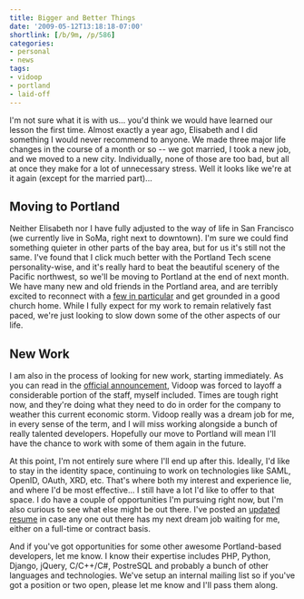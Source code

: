 ```yaml
---
title: Bigger and Better Things
date: '2009-05-12T13:18:18-07:00'
shortlink: [/b/9m, /p/586]
categories:
- personal
- news
tags:
- vidoop
- portland
- laid-off
---
```

I'm not sure what it is with us... you'd think we would have learned our lesson the first time.  Almost exactly a year
ago, Elisabeth and I did something I would never recommend to anyone.  We made three major life changes in the course of
a month or so -- we got married, I took a new job, and we moved to a new city.  Individually, none of those are too bad,
but all at once they make for a lot of unnecessary stress.  Well it looks like we're at it again (except for the married
part)...

## Moving to Portland ##

Neither Elisabeth nor I have fully adjusted to the way of life in San Francisco (we currently live in SoMa, right next
to downtown).  I'm sure we could find something quieter in other parts of the bay area, but for us it's still not the
same.  I've found that I click much better with the Portland Tech scene personality-wise, and it's really hard to beat
the beautiful scenery of the Pacific northwest, so we'll be moving to Portland at the end of next month.  We have many
new and old friends in the Portland area, and are terribly excited to reconnect with a [few in particular][] and get
grounded in a good church home.  While I fully expect for my work to remain relatively fast paced, we're just looking to
slow down some of the other aspects of our life.


## New Work ##

I am also in the process of looking for new work, starting immediately.  As you can read in the [official
announcement][], Vidoop was forced to layoff a considerable portion of the staff, myself included.  Times are tough
right now, and they're doing what they need to do in order for the company to weather this current economic storm.
Vidoop really was a dream job for me, in every sense of the term, and I will miss working alongside a bunch of really
talented developers.  Hopefully our move to Portland will mean I'll have the chance to work with some of them again in
the future.

At this point, I'm not entirely sure where I'll end up after this.  Ideally, I'd like to stay in the identity space,
continuing to work on technologies like SAML, OpenID, OAuth, XRD, etc.  That's where both my interest and experience
lie, and where I'd be most effective... I still have a lot I'd like to offer to that space.  I do have a couple of
opportunities I'm pursuing right now, but I'm also curious to see what else might be out there.  I've posted an [updated
resume][] in case any one out there has my next dream job waiting for me, either on a full-time or contract basis.

And if you've got opportunities for some other awesome Portland-based developers, let me know.  I know their expertise
includes PHP, Python, Django, jQuery, C/C++/C#, PostreSQL and probably a bunch of other languages and technologies.
We've setup an internal mailing list so if you've got a position or two open, please let me know and I'll pass them
along.

[few in particular]: http://en.wikipedia.org/wiki/Telecast_(band)
[official announcement]: http://blog.vidoop.com/2009/05/company-update/
[updated resume]: /about/resume
